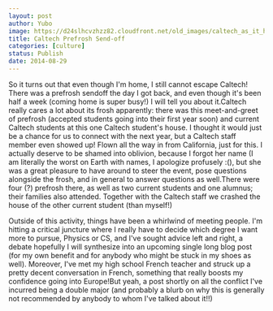 ```yaml
---
layout: post
author: Yubo
image: https://d24slhcvzhzz82.cloudfront.net/old_images/caltech_as_it_happens/6a0105349b8251970b01b7c6d46b20970b.jpg
title: Caltech Prefrosh Send-off 
categories: [culture]
status: Publish
date: 2014-08-29
---
```


So it turns out that even though I'm home, I still cannot escape Caltech! There was a prefrosh sendoff the day I got back, and even though it's been half a week (coming home is super busy!) I will tell you about it.Caltech really cares a lot about its frosh apparently: there was this meet-and-greet of prefrosh (accepted students going into their first year soon) and current Caltech students at this one Caltech student's house. I thought it would just be a chance for us to connect with the next year, but a Caltech staff member even showed up! Flown all the way in from California, just for this. I actually deserve to be shamed into oblivion, because I forgot her name (I am literally the worst on Earth with names, I apologize profusely :(), but she was a great pleasure to have around to steer the event, pose questions alongside the frosh, and in general to answer questions as well.There were four (?) prefrosh there, as well as two current students and one alumnus; their families also attended. Together with the Caltech staff we crashed the house of the other current student (than myself!)

Outside of this activity, things have been a whirlwind of meeting people. I'm hitting a critical juncture where I really have to decide which degree I want more to pursue, Physics or CS, and I've sought advice left and right, a debate hopefully I will synthesize into an upcoming single long blog post (for my own benefit and for anybody who might be stuck in my shoes as well). Moreover, I've met my high school French teacher and struck up a pretty decent conversation in French, something that really boosts my confidence going into Europe!But yeah, a post shortly on all the conflict I've incurred being a double major (and probably a blurb on why this is generally not recommended by anybody to whom I've talked about it!!)
